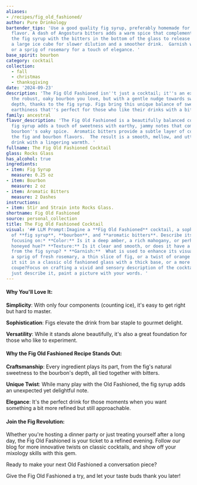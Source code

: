 ```yaml
---
aliases:
- /recipes/fig_old_fashioned/
author: Pure Drinkology
bartender_tips: 'Use a good quality fig syrup, preferably homemade for a more complex
  flavor. A dash of Angostura bitters adds a warm spice that complements the fig.  Muddle
  the fig syrup with the bitters in the bottom of the glass to release its aromas.  Use
  a large ice cube for slower dilution and a smoother drink.  Garnish with a fig slice
  or a sprig of rosemary for a touch of elegance. '
base_spirit: bourbon
category: cocktail
collection:
  - fall
  - christmas
  - thanksgiving
date: '2024-09-23'
description: 'The Fig Old Fashioned isn''t just a cocktail; it''s an experience. Imagine
  the robust, oaky bourbon you love, but with a gentle nudge towards sweetness and
  depth, thanks to the fig syrup. Figs bring this unique balance of sweetness and
  earthiness that''s perfect for those who like their drinks with a bit of character. '
family: ancestral
flavor_description: 'The Fig Old Fashioned is a beautifully balanced cocktail.  The
  fig syrup adds a touch of sweetness with earthy, jammy notes that complement the
  bourbon''s oaky spice.  Aromatic bitters provide a subtle layer of complexity, enhancing
  the fig and bourbon flavors.  The result is a smooth, mellow, and utterly satisfying
  drink with a lingering warmth. '
fullname: The Fig Old Fashioned Cocktail
glass: Rocks Glass
has_alcohol: true
ingredients:
- item: Fig Syrup
  measure: 0.25 oz
- item: Bourbon
  measure: 2 oz
- item: Aromatic Bitters
  measure: 2 Dashes
instructions:
- item: Stir and Strain into Rocks Glass.
shortname: Fig Old Fashioned
source: personal_collection
title: The Fig Old Fashioned Cocktail
visual: '## LLM Prompt:Imagine a **Fig Old Fashioned** cocktail, a sophisticated blend
  of **fig syrup**, **bourbon**, and **aromatic bitters**. Describe its appearance,
  focusing on:* **Color:** Is it a deep amber, a rich mahogany, or perhaps a lighter,
  honeyed hue?* **Texture:** Is it clear and smooth, or does it have a slight cloudiness
  from the fig syrup? * **Garnish:**  What is used to enhance its visual appeal?  Perhaps
  a sprig of fresh rosemary, a thin slice of fig, or a twist of orange peel?* **Glass:**  Does
  it sit in a classic old fashioned glass with a thick base, or a more contemporary
  coupe?Focus on crafting a vivid and sensory description of the cocktail''s appearance.  Don''t
  just describe it, paint a picture with your words. '
---
```




#### Why You'll Love It:

**Simplicity**: With only four components (counting ice), it's easy to get right but hard to master. 

**Sophistication**: Figs elevate the drink from bar staple to gourmet delight.

**Versatility**: While it stands alone beautifully, it's also a great foundation for those who like to experiment.


#### Why the Fig Old Fashioned Recipe Stands Out:

**Craftsmanship**: Every ingredient plays its part, from the fig's natural sweetness to the bourbon's depth, all tied together with bitters.

**Unique Twist**: While many play with the Old Fashioned, the fig syrup adds an unexpected yet delightful note.

**Elegance**: It's the perfect drink for those moments when you want something a bit more refined but still approachable.

#### Join the Fig Revolution:

Whether you're hosting a dinner party or just treating yourself after a long day, the Fig Old Fashioned is your ticket to a refined evening. Follow our blog for more innovative twists on classic cocktails, and show off your mixology skills with this gem.

Ready to make your next Old Fashioned a conversation piece? 

Give the Fig Old Fashioned a try, and let your taste buds thank you later!

<!-- section break -->
